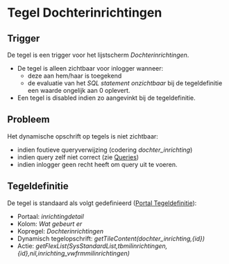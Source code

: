 # Tegel Dochterinrichtingen

## Trigger

De tegel is een trigger voor het lijstscherm *Dochterinrichtingen*.

* De tegel is alleen zichtbaar voor inlogger wanneer:
  * deze aan hem/haar is toegekend
  * de evaluatie van het *SQL statement onzichtbaar* bij de tegeldefinitie een waarde ongelijk aan 0 oplevert.
* Een tegel is disabled indien zo aangevinkt bij de tegeldefinitie.

## Probleem

Het dynamische opschrift op tegels is niet zichtbaar:

* indien foutieve queryverwijzing (codering *dochter_inrichting*)
* indien query zelf niet correct (zie [Queries](/instellen_inrichten/queries.md))
* indien inlogger geen recht heeft om query uit te voeren.

## Tegeldefinitie

De tegel is standaard als volgt gedefinieerd ([Portal Tegeldefinitie](/instellen_inrichten/portaldefinitie/portal_tegel.md)):

* Portaal: *inrichtingdetail*
* Kolom: *Wat gebeurt er*
* Kopregel: *Dochterinrichtingen*
* Dynamisch tegelopschrift: *getTileContent(dochter_inrichting,{id})*
* Actie: *getFlexList(SysStandardList,tbmilinrichtingen,{id},nil,inrichting_vwfrmmilinrichtingen)*
